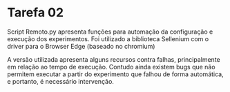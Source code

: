 # Tarefa 02

Script Remoto.py apresenta funções para automação da configuração e execução dos experimentos.
Foi utilizado a biblioteca Sellenium com o driver para o Browser Edge (baseado no chromium)

A versão utilizada apresenta alguns recursos contra falhas, principalmente em relação ao tempo de execução. Contudo ainda existem bugs que não permitem executar a partir do experimento que falhou de forma automática, e portanto, é necessário intervenção.
